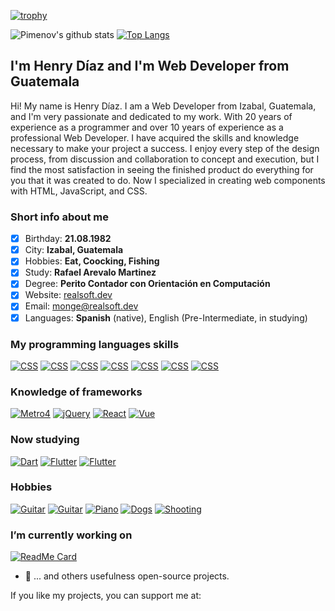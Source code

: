 [![trophy](https://github-profile-trophy.vercel.app/?username=intelguasoft&column=8&margin-w=2)](https://github.com/ryo-ma/github-profile-trophy)


![Pimenov's github stats](https://github-readme-stats.vercel.app/api?username=intelguasoft&show_icons=true&hide=prs,contribs&count_private=true)
[![Top Langs](https://github-readme-stats.vercel.app/api/top-langs/?username=intelguasoft&layout=compact&hide=kotlin)](https://github.com/intelguasoft?tab=repositories)

## I'm Henry Díaz and I'm Web Developer from Guatemala

Hi! My name is Henry Díaz. I am a Web Developer from Izabal, Guatemala, and I'm very passionate and dedicated to my work. With 20 years of experience as a programmer and over 10 years of experience as a professional Web Developer. I have acquired the skills and knowledge necessary to make your project a success. I enjoy every step of the design process, from discussion and collaboration to concept and execution, but I find the most satisfaction in seeing the finished product do everything for you that it was created to do. Now I specialized in creating web components with HTML, JavaScript, and CSS.

### Short info about me
- [x] Birthday: **21.08.1982**
- [x] City: **Izabal, Guatemala**
- [x] Hobbies: **Eat, Coocking, Fishing**
- [x] Study: **Rafael Arevalo Martinez**
- [x] Degree: **Perito Contador con Orientación en Computación**
- [x] Website: [realsoft.dev](https://realsoft.dev)
- [x] Email: [monge@realsoft.dev](mailto:monge@realsoft.dev)
- [x] Languages: **Spanish** (native), English (Pre-Intermediate, in studying)

### My programming languages skills

[![CSS](https://img.shields.io/badge/CSS-10%20years-brightgreen?style=for-the-badge)]()
[![CSS](https://img.shields.io/badge/LESS-8%20years-brightgreen?style=for-the-badge)]()
[![CSS](https://img.shields.io/badge/JavaScript-10%20years-brightgreen?style=for-the-badge)]()
[![CSS](https://img.shields.io/badge/HTML-10%20years-brightgreen?style=for-the-badge)]()
[![CSS](https://img.shields.io/badge/PHP-14%20years-brightgreen?style=for-the-badge)]()
[![CSS](https://img.shields.io/badge/MySQL-14%20years-brightgreen?style=for-the-badge)]()
[![CSS](https://img.shields.io/badge/SQL-14%20years-brightgreen?style=for-the-badge)]()

### Knowledge of frameworks

[![Metro4](https://img.shields.io/badge/Metro%204-8%20years-brightgreen?style=for-the-badge)]()
[![jQuery](https://img.shields.io/badge/jQuery-10%20years-brightgreen?style=for-the-badge)]()
[![React](https://img.shields.io/badge/React-4%20years-yellow?style=for-the-badge)]()
[![Vue](https://img.shields.io/badge/Vue-5%20years-red?style=for-the-badge)]()

### Now studying

[![Dart](https://img.shields.io/badge/Dart-Begin-blueviolet?style=for-the-badge)]()
[![Flutter](https://img.shields.io/badge/Flutter-Begin-blueviolet?style=for-the-badge)]()
[![Flutter](https://img.shields.io/badge/English-Pre%20Intermediate-blueviolet?style=for-the-badge)]()

### Hobbies

[![Guitar](https://img.shields.io/badge/Guitar-Open%20G-green?style=for-the-badge)]()
[![Guitar](https://img.shields.io/badge/Guitar-Standard-green?style=for-the-badge)]()
[![Piano](https://img.shields.io/badge/Forte-Piano-green?style=for-the-badge)]()
[![Dogs](https://img.shields.io/badge/Dog-training-green?style=for-the-badge)]()
[![Shooting](https://img.shields.io/badge/Applied-shooting-green?style=for-the-badge)]()

### I’m currently working on
[![ReadMe Card](https://github-readme-stats.vercel.app/api/pin/?username=intelguasoft&repo=camaleon.gt)](https://github.com/corporation-camaleon/camaleon.gt)

- 🔭 ... and others usefulness open-source projects.

If you like my projects, you can support me at: 


